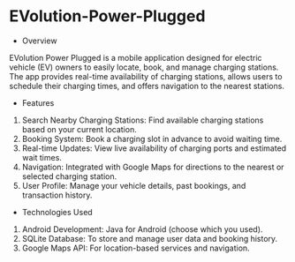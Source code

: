 # EVolution-Power-Plugged


* Overview

  
EVolution Power Plugged is a mobile application designed for electric vehicle (EV) owners to easily locate, book, and manage charging stations. The app provides real-time availability of charging stations, allows users to schedule their charging times, and offers navigation to the nearest stations.

* Features

  
1. Search Nearby Charging Stations: Find available charging stations based on your current location.
2. Booking System: Book a charging slot in advance to avoid waiting time.
3. Real-time Updates: View live availability of charging ports and estimated wait times.
4. Navigation: Integrated with Google Maps for directions to the nearest or selected charging station.
5. User Profile: Manage your vehicle details, past bookings, and transaction history.


* Technologies Used


1. Android Development: Java for Android (choose which you used).
2. SQLite Database: To store and manage user data and booking history.
3. Google Maps API: For location-based services and navigation.
